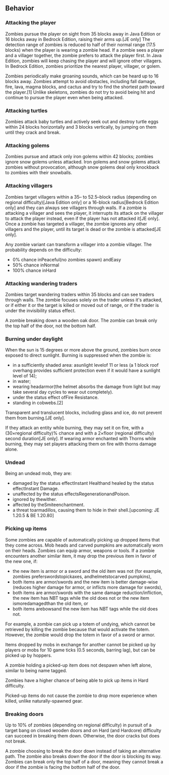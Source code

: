 ## Behavior
### Attacking the player
Zombies pursue the player on sight from 35 blocks away in Java Edition or 16 blocks away in Bedrock Edition, raising their arms up.‌[JE  only] The detection range of zombies is reduced to half of their normal range (17.5 blocks) when the player is wearing a zombie head. If a zombie sees a player and a villager together, the zombie prefers to attack the player first. In Java Edition, zombies will keep chasing the player and will ignore other villagers. In Bedrock Edition, zombies prioritize the nearest player, villager, or golem.

Zombies periodically make groaning sounds, which can be heard up to 16 blocks away. Zombies attempt to avoid obstacles, including fall damage, fire, lava, magma blocks, and cactus and try to find the shortest path toward the player.[1] Unlike skeletons, zombies do not try to avoid being hit and continue to pursue the player even when being attacked.

### Attacking turtles
Zombies attack baby turtles and actively seek out and destroy turtle eggs within 24 blocks horizontally and 3 blocks vertically, by jumping on them until they crack and break.

### Attacking golems
Zombies pursue and attack only iron golems within 42 blocks; zombies ignore snow golems unless attacked. Iron golems and snow golems attack zombies without provocation, although snow golems deal only knockback to zombies with their snowballs.

### Attacking villagers
Zombies target villagers within a 35– to 52.5–block radius (depending on regional difficulty)‌[Java Edition  only] or a 16-block radius‌[Bedrock Edition  only] and they can always see villagers through walls. If a zombie is attacking a villager and sees the player, it interrupts its attack on the villager to attack the player instead, even if the player has not attacked it‌[JE  only]. Once a zombie has targeted a villager, the zombie ignores any other villagers and the player, until its target is dead or the zombie is attacked‌[JE  only].

Any zombie variant can transform a villager into a zombie villager. The probability depends on the difficulty:

- 0% chance inPeaceful(no zombies spawn) andEasy
- 50% chance inNormal
- 100% chance inHard

### Attacking wandering traders
Zombies target wandering traders within 35 blocks and can see traders through walls. The zombie focuses solely on the trader unless it's attacked, or if either it or the target is killed or moved out of range, or if the trader is under the invisibility status effect.

A zombie breaking down a wooden oak door. The zombie can break only the top half of the door, not the bottom half.
### Burning under daylight
When the sun is 15 degrees or more above the ground, zombies burn once exposed to direct sunlight. Burning is suppressed when the zombie is:

- in a sufficiently shaded area: asunlight levelof 11 or less (a 1 block roof overhang provides sufficient protection even if it would have a sunlight level of 14);
- in water;
- wearing headarmor(the helmet absorbs the damage from light but may take several day cycles to wear out completely).
- under the status effect ofFire Resistance.
- standing in cobwebs.[2]

Transparent and translucent blocks, including glass and ice, do not prevent them from burning.‌[JE  only].

If they attack an entity while burning, they may set it on fire, with a (30×regional difficulty)% chance and with a 2×floor (regional difficulty) second duration‌‌[JE  only]. If wearing armor enchanted with Thorns while burning, they may set players attacking them on fire with thorns damage alone.

### Undead
Being an undead mob, they are: 

- damaged by the status effectInstant Healthand healed by the status effectInstant Damage.
- unaffected by the status effectsRegenerationandPoison.
- ignored by thewither.
- affected by theSmiteenchantment.
- a threat toarmadillos, causing them to hide in their shell.‌[upcoming: JE 1.20.5 & BE 1.20.80]

### Picking up items
Some zombies are capable of automatically picking up dropped items that they come across. Mob heads and carved pumpkins are automatically worn on their heads. Zombies can equip armor, weapons or tools. If a zombie encounters another similar item, it may drop the previous item in favor of the new one, if:

- the new item is armor or a sword and the old item was not (for example, zombies preferswordstopickaxes, andhelmetstocarved pumpkins),
- both items are armor/swords and the new item is better damage-wise (reduces higher damage for armor, or inflicts more damage for swords),
- both items are armor/swords with the same damage reduction/infliction, the new item has NBT tags while the old does not or the new item ismoredamagedthan the old item, or
- both items arebowsand the new item has NBT tags while the old does not.

For example, a zombie can pick up a totem of undying, which cannot be retrieved by killing the zombie because that would activate the totem. However, the zombie would drop the totem in favor of a sword or armor.

Items dropped by mobs in exchange for another cannot be picked up by players or mobs for 10 game ticks (0.5 seconds, barring lag), but can be picked up by hoppers.

A zombie holding a picked-up item does not despawn when left alone, similar to being name tagged.

Zombies have a higher chance of being able to pick up items in Hard difficulty.

Picked-up items do not cause the zombie to drop more experience when killed, unlike naturally-spawned gear.

### Breaking doors
Up to 10% of zombies (depending on regional difficulty) in pursuit of a target bang on closed wooden doors and on Hard (and Hardcore) difficulty can succeed in breaking them down. Otherwise, the door cracks but does not break.

A zombie choosing to break the door down instead of taking an alternative path.
The zombie also breaks down the door if the door is blocking its way. Zombies can break only the top half of a door, meaning they cannot break a door if the zombie is facing the bottom half of the door.

